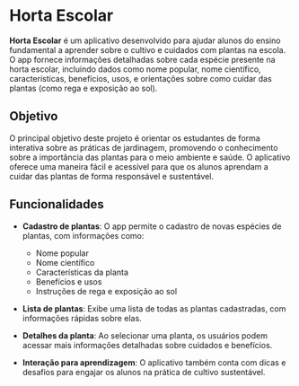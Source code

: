 # Horta Escolar

**Horta Escolar** é um aplicativo desenvolvido para ajudar alunos do ensino fundamental a aprender sobre o cultivo e cuidados com plantas na escola. O app fornece informações detalhadas sobre cada espécie presente na horta escolar, incluindo dados como nome popular, nome científico, características, benefícios, usos, e orientações sobre como cuidar das plantas (como rega e exposição ao sol).

## Objetivo

O principal objetivo deste projeto é orientar os estudantes de forma interativa sobre as práticas de jardinagem, promovendo o conhecimento sobre a importância das plantas para o meio ambiente e saúde. O aplicativo oferece uma maneira fácil e acessível para que os alunos aprendam a cuidar das plantas de forma responsável e sustentável.

## Funcionalidades

- **Cadastro de plantas**: O app permite o cadastro de novas espécies de plantas, com informações como:
  - Nome popular
  - Nome científico
  - Características da planta
  - Benefícios e usos
  - Instruções de rega e exposição ao sol
  
- **Lista de plantas**: Exibe uma lista de todas as plantas cadastradas, com informações rápidas sobre elas.

- **Detalhes da planta**: Ao selecionar uma planta, os usuários podem acessar mais informações detalhadas sobre cuidados e benefícios.

- **Interação para aprendizagem**: O aplicativo também conta com dicas e desafios para engajar os alunos na prática de cultivo sustentável.
